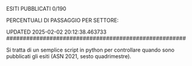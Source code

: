 ESITI PUBBLICATI 0/190 

PERCENTUALI DI PASSAGGIO PER SETTORE:

UPDATED 2025-02-02 20:12:38.463733
###################################################### 

Si tratta di un semplice script in python per controllare quando sono pubblicati gli esiti (ASN 2021, sesto quadrimestre).

